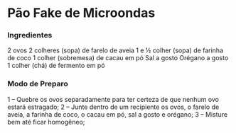 # Pão Fake de Microondas

### **Ingredientes**

2 ovos
2 colheres (sopa) de farelo de aveia
1 e ½ colher (sopa) de farinha de coco
1 colher (sobremesa) de cacau em pó
Sal a gosto
Orégano a gosto
1 colher (chá) de fermento em pó

### **Modo de Preparo**

1 – Quebre os ovos separadamente para ter certeza de que nenhum ovo estará estragado;
2 – Junte dentro de um recipiente os ovos, o farelo de aveia, a farinha de coco, o cacau em pó, sal a gosto e orégano;
3 – Misture bem até ficar homogêneo;
